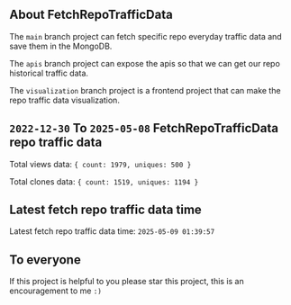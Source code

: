 ## About FetchRepoTrafficData

The `main` branch project can fetch specific repo everyday traffic data and save them in the MongoDB.

The `apis` branch project can expose the apis so that we can get our repo historical traffic data.

The `visualization` branch project is a frontend project that can make the repo traffic data visualization.

## `2022-12-30` To `2025-05-08` FetchRepoTrafficData repo traffic data

Total views data: `{ count: 1979, uniques: 500 }`

Total clones data: `{ count: 1519, uniques: 1194 }`

## Latest fetch repo traffic data time

Latest fetch repo traffic data time: `2025-05-09 01:39:57`

## To everyone

If this project is helpful to you please star this project, this is an encouragement to me `:)`



